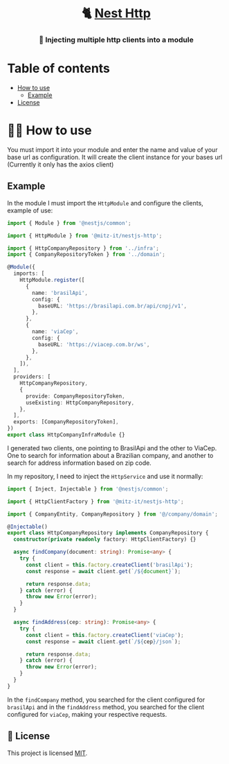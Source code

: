 <h1 align="center">
     🐈 <a href="#" alt="site do places">Nest Http</a>
</h1>

<h3 align="center">
  💉 Injecting multiple http clients into a module
</h3>

# Table of contents

<!--ts-->

- [How to use](#-how-to-use)
  - [Example](#example)
- [License](#-license)

<!--te-->

# 👨‍💻 How to use

You must import it into your module and enter the name and value of your base url as configuration. It will create the client instance for your bases url (Currently it only has the axios client)

## Example

In the module I must import the `HttpModule` and configure the clients, example of use:

```ts
import { Module } from '@nestjs/common';

import { HttpModule } from '@mitz-it/nestjs-http';

import { HttpCompanyRepository } from '../infra';
import { CompanyRepositoryToken } from '../domain';

@Module({
  imports: [
    HttpModule.register([
      {
        name: 'brasilApi',
        config: {
          baseURL: 'https://brasilapi.com.br/api/cnpj/v1',
        },
      },
      {
        name: 'viaCep',
        config: {
          baseURL: 'https://viacep.com.br/ws',
        },
      },
    ]),
  ],
  providers: [
    HttpCompanyRepository,
    {
      provide: CompanyRepositoryToken,
      useExisting: HttpCompanyRepository,
    },
  ],
  exports: [CompanyRepositoryToken],
})
export class HttpCompanyInfraModule {}
```

I generated two clients, one pointing to BrasilApi and the other to ViaCep. One to search for information about a Brazilian company, and another to search for address information based on zip code.

In my repository, I need to inject the `HttpService` and use it normally:

```ts
import { Inject, Injectable } from '@nestjs/common';

import { HttpClientFactory } from '@mitz-it/nestjs-http';

import { CompanyEntity, CompanyRepository } from '@/company/domain';

@Injectable()
export class HttpCompanyRepository implements CompanyRepository {
  constructor(private readonly factory: HttpClientFactory) {}

  async findCompany(document: string): Promise<any> {
    try {
      const client = this.factory.createClient('brasilApi');
      const response = await client.get(`/${document}`);

      return response.data;
    } catch (error) {
      throw new Error(error);
    }
  }

  async findAddress(cep: string): Promise<any> {
    try {
      const client = this.factory.createClient('viaCep');
      const response = await client.get(`/${cep}/json`);

      return response.data;
    } catch (error) {
      throw new Error(error);
    }
  }
}
```

In the `findCompany` method, you searched for the client configured for `brasilApi` and in the `findAddress` method, you searched for the client configured for `viaCep`, making your respective requests.

## 📝 License

This project is licensed [MIT](./LICENSE.md).
